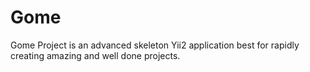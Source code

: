 # Gome
Gome Project is an advanced skeleton Yii2 application best for rapidly creating amazing and well done projects.
